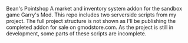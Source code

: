 Bean's Pointshop
A market and inventory system addon for the sandbox game Garry's Mod.
This repo includes two serverside scripts from my project. The full project structure is not shown as I'll be publishing the completed addon for sale on gmodstore.com. As the project is still in development, some parts of these scripts are incomplete.
